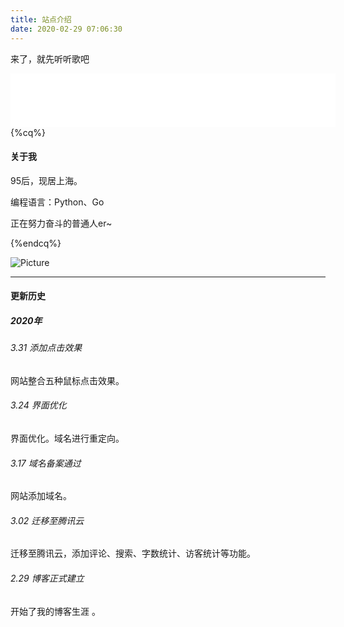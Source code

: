 ```yaml
---
title: 站点介绍
date: 2020-02-29 07:06:30
---
```


来了，就先听听歌吧
<iframe frameborder="no" border="0" marginwidth="0" marginheight="0" width=520 height=86 src="//music.163.com/outchain/player?type=2&id=516849385&auto=1&height=66"></iframe>
{%cq%}

#### <i class="fa fa-paper-plane" aria-hidden="true"></i> 关于我

95后，现居上海。

编程语言：Python、Go

正在努力奋斗的普通人er~

{%endcq%}



![Picture](http://5b0988e595225.cdn.sohucs.com/images/20190715/c71fa05b8ba44f0ab7086bab1e2aa7d2.gif)

---

#### <i class="fa fa-pencil" aria-hidden="true"></i> 更新历史

##### 2020年

###### 3.31 添加点击效果

网站整合五种鼠标点击效果。

###### 3.24 界面优化

界面优化。域名进行重定向。

###### 3.17 域名备案通过

网站添加域名。

###### 3.02 迁移至腾讯云

迁移至腾讯云，添加评论、搜索、字数统计、访客统计等功能。

###### 2.29 博客正式建立

开始了我的博客生涯 。

